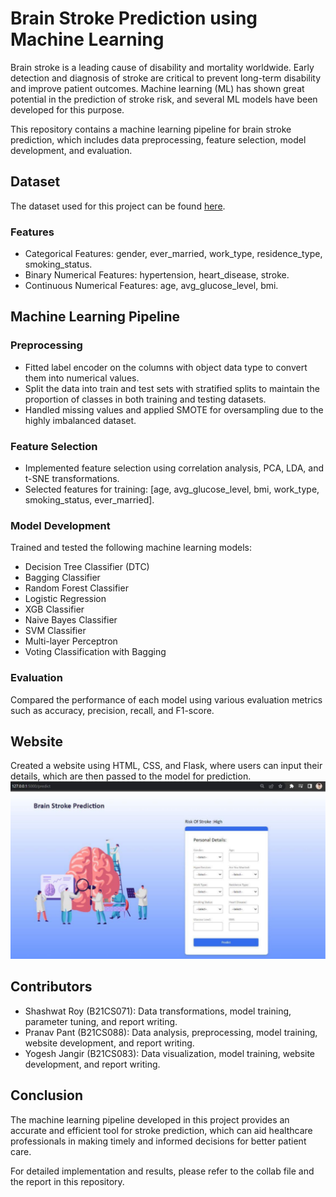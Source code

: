 # Brain Stroke Prediction using Machine Learning

Brain stroke is a leading cause of disability and mortality worldwide. Early detection and diagnosis of stroke are critical to prevent long-term disability and improve patient outcomes. Machine learning (ML) has shown great potential in the prediction of stroke risk, and several ML models have been developed for this purpose.

This repository contains a machine learning pipeline for brain stroke prediction, which includes data preprocessing, feature selection, model development, and evaluation.

## Dataset

The dataset used for this project can be found [here](https://drive.google.com/file/d/1yruyN0GYpe0SiyyE57rXxANk1Mz0ckhX/view?usp=sharing).

### Features

- Categorical Features: gender, ever_married, work_type, residence_type, smoking_status.
- Binary Numerical Features: hypertension, heart_disease, stroke.
- Continuous Numerical Features: age, avg_glucose_level, bmi.

## Machine Learning Pipeline

### Preprocessing

- Fitted label encoder on the columns with object data type to convert them into numerical values.
- Split the data into train and test sets with stratified splits to maintain the proportion of classes in both training and testing datasets.
- Handled missing values and applied SMOTE for oversampling due to the highly imbalanced dataset.

### Feature Selection

- Implemented feature selection using correlation analysis, PCA, LDA, and t-SNE transformations.
- Selected features for training: [age, avg_glucose_level, bmi, work_type, smoking_status, ever_married].

### Model Development

Trained and tested the following machine learning models:

- Decision Tree Classifier (DTC)
- Bagging Classifier
- Random Forest Classifier
- Logistic Regression
- XGB Classifier
- Naive Bayes Classifier
- SVM Classifier
- Multi-layer Perceptron
- Voting Classification with Bagging

### Evaluation

Compared the performance of each model using various evaluation metrics such as accuracy, precision, recall, and F1-score.

## Website

Created a website using HTML, CSS, and Flask, where users can input their details, which are then passed to the model for prediction.
![Image Alt Text](Web_Image/image.png)
## Contributors

- Shashwat Roy (B21CS071): Data transformations, model training, parameter tuning, and report writing.
- Pranav Pant (B21CS088): Data analysis, preprocessing, model training, website development, and report writing.
- Yogesh Jangir (B21CS083): Data visualization, model training, website development, and report writing.

## Conclusion

The machine learning pipeline developed in this project provides an accurate and efficient tool for stroke prediction, which can aid healthcare professionals in making timely and informed decisions for better patient care.

For detailed implementation and results, please refer to the collab file and the report in this repository.

